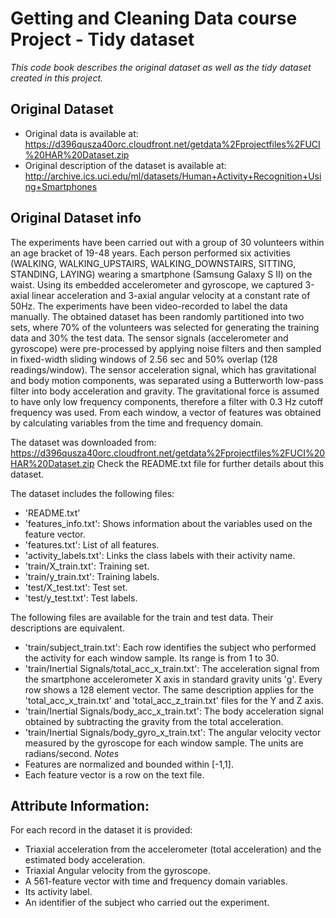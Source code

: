 # Getting and Cleaning Data course Project - Tidy dataset
*This code book describes the original dataset as well as the tidy dataset created in this project.*

## Original Dataset
* Original data is available at:
    https://d396qusza40orc.cloudfront.net/getdata%2Fprojectfiles%2FUCI%20HAR%20Dataset.zip
* Original description of the dataset is available at: http://archive.ics.uci.edu/ml/datasets/Human+Activity+Recognition+Using+Smartphones

## Original Dataset info
The experiments have been carried out with a group of 30 volunteers within an age bracket of 19-48 years. Each person performed six activities (WALKING, WALKING_UPSTAIRS, WALKING_DOWNSTAIRS, SITTING, STANDING, LAYING) wearing a smartphone (Samsung Galaxy S II) on the waist. Using its embedded accelerometer and gyroscope, we captured 3-axial linear acceleration and 3-axial angular velocity at a constant rate of 50Hz. The experiments have been video-recorded to label the data manually. The obtained dataset has been randomly partitioned into two sets, where 70% of the volunteers was selected for generating the training data and 30% the test data.
The sensor signals (accelerometer and gyroscope) were pre-processed by applying noise filters and then sampled in fixed-width sliding windows of 2.56 sec and 50% overlap (128 readings/window). The sensor acceleration signal, which has gravitational and body motion components, was separated using a Butterworth low-pass filter into body acceleration and gravity. The gravitational force is assumed to have only low frequency components, therefore a filter with 0.3 Hz cutoff frequency was used. From each window, a vector of features was obtained by calculating variables from the time and frequency domain.

The dataset was downloaded from: https://d396qusza40orc.cloudfront.net/getdata%2Fprojectfiles%2FUCI%20HAR%20Dataset.zip Check the README.txt file for further details about this dataset.

The dataset includes the following files:
* 'README.txt'
* 'features_info.txt': Shows information about the variables used on the feature vector.
* 'features.txt': List of all features.
* 'activity_labels.txt': Links the class labels with their activity name.
* 'train/X_train.txt': Training set.
* 'train/y_train.txt': Training labels.
* 'test/X_test.txt': Test set.
* 'test/y_test.txt': Test labels.

The following files are available for the train and test data. Their descriptions are equivalent. 
* 'train/subject_train.txt': Each row identifies the subject who performed the activity for each window sample. Its range is from 1 to 30. 
* 'train/Inertial Signals/total_acc_x_train.txt': The acceleration signal from the smartphone accelerometer X axis in standard gravity units 'g'. Every row shows a 128 element vector. The same description applies for the 'total_acc_x_train.txt' and 'total_acc_z_train.txt' files for the Y and Z axis. 
* 'train/Inertial Signals/body_acc_x_train.txt': The body acceleration signal obtained by subtracting the gravity from the total acceleration. 
* 'train/Inertial Signals/body_gyro_x_train.txt': The angular velocity vector measured by the gyroscope for each window sample. The units are radians/second. 
*Notes* 
* Features are normalized and bounded within [-1,1].
* Each feature vector is a row on the text file.

## Attribute Information:

For each record in the dataset it is provided:

   * Triaxial acceleration from the accelerometer (total acceleration) and the estimated body acceleration.
   * Triaxial Angular velocity from the gyroscope.
   * A 561-feature vector with time and frequency domain variables.
   * Its activity label.
   * An identifier of the subject who carried out the experiment.

